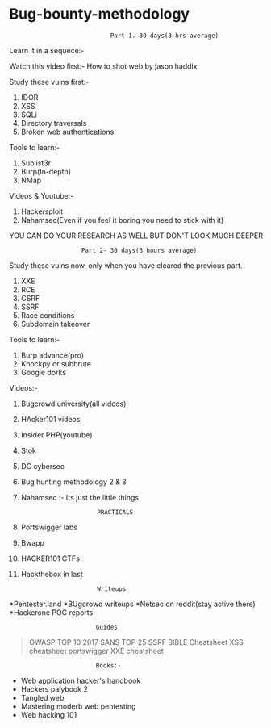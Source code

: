 # Bug-bounty-methodology



						        Part 1. 30 days(3 hrs average) 



Learn it in a sequece:-

Watch this video first:- How to shot web by jason haddix

Study these vulns first:-

1. IDOR
2. XSS
3. SQLi
4. Directory traversals
5. Broken web authentications

Tools to learn:-

1. Sublist3r
2. Burp(In-depth)
3. NMap


Videos & Youtube:-

1. Hackersploit
2. Nahamsec(Even if you feel it boring you need to stick with it)

YOU CAN DO YOUR RESEARCH AS WELL BUT DON'T LOOK MUCH DEEPER



						Part 2- 30 days(3 hours average)


Study these vulns now, only when you have cleared the previous part.

1. XXE
2. RCE
3. CSRF
4. SSRF
5. Race conditions
6. Subdomain takeover

Tools to learn:-

1. Burp advance(pro)
2. Knockpy or subbrute
3. Google dorks

Videos:-

1. Bugcrowd university(all videos)
2. HAcker101 videos
3. Insider PHP(youtube)
4. Stok
5. DC cybersec
6. Bug hunting methodology 2 & 3
7. Nahamsec :- Its just the little things.


							PRACTICALS

1. Portswigger labs
2. Bwapp
3. HACKER101 CTFs
4. Hackthebox in last


							Writeups

*Pentester.land
*BUgcrowd writeups
*Netsec on reddit(stay active there)
*Hackerone POC reports

							Guides

> OWASP TOP 10 2017
> SANS TOP 25
> SSRF BIBLE Cheatsheet
> XSS cheatsheet portswigger
> XXE cheatsheet

							Books:- 

* Web application hacker's handbook
* Hackers palybook 2
* Tangled web
* Mastering moderb web pentesting
* Web hacking 101

					
